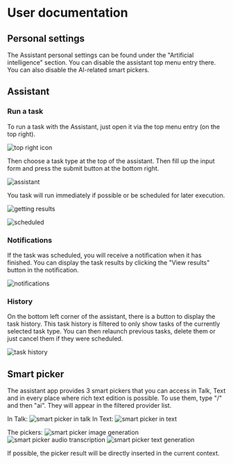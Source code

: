 # User documentation

## Personal settings

The Assistant personal settings can be found under the "Artificial intelligence" section.
You can disable the assistant top menu entry there. You can also disable the AI-related smart pickers.

## Assistant

### Run a task

To run a task with the Assistant, just open it via the top menu entry (on the top right).

![top right icon](../img/top.right.button.png)

Then choose a task type at the top of the assistant.
Then fill up the input form and press the submit button at the bottom right.

![assistant](../img/assistant.png)

You task will run immediately if possible or be scheduled for later execution.

![getting results](../img/getting.results.png)

![scheduled](../img/scheduled.png)

### Notifications

If the task was scheduled, you will receive a notification when it has finished.
You can display the task results by clicking the "View results" button in the notification.

![notifications](../img/notifications.png)

### History

On the bottom left corner of the assistant, there is a button to display the task history.
This task history is filtered to only show tasks of the currently selected task type.
You can then relaunch previous tasks, delete them or just cancel them if they were scheduled.

![task history](../img/history.png)

## Smart picker

The assistant app provides 3 smart pickers that you can access in Talk,
Text and in every place where rich text edition is possible.
To use them, type "/" and then "ai". They will appear in the filtered provider list.

In Talk:
![smart picker in talk](../img/smart.picker.talk.png)
In Text:
![smart picker in text](../img/smart.picker.in.text.png)

The pickers:
![smart picker image generation](../img/smart.picker.image.png)
![smart picker audio transcription](../img/smart.picker.audio.png)
![smart picker text generation](../img/smart.picker.text.png)

If possible, the picker result will be directly inserted in the current context.
